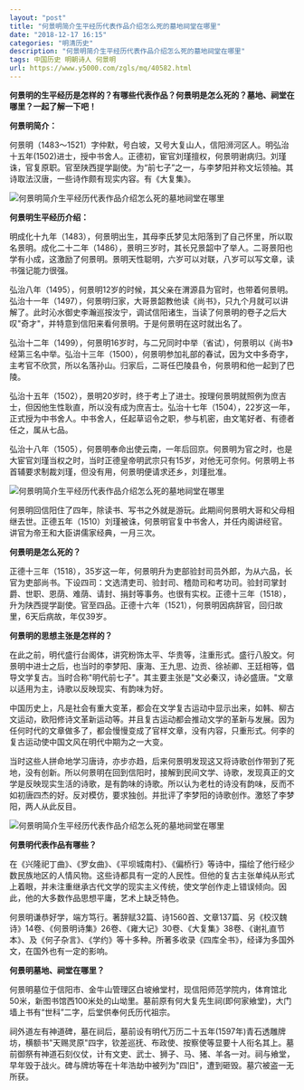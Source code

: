 ```yaml
---
layout: "post"
title: "何景明简介生平经历代表作品介绍怎么死的墓地祠堂在哪里"
date: "2018-12-17 16:15"
categories: "明清历史"
description: "何景明简介生平经历代表作品介绍怎么死的墓地祠堂在哪里"
tags: 中国历史 明朝诗人 何景明
url: https://www.y5000.com/zgls/mq/40582.html
---
```






**何景明的生平经历是怎样的？有哪些代表作品？何景明是怎么死的？墓地、祠堂在哪里？一起了解一下吧！**

 **何景明简介：**

何景明（1483～1521）字仲默，号白坡，又号大复山人，信阳浉河区人。明弘治十五年(1502)进士，授中书舍人。正德初，宦官刘瑾擅权，何景明谢病归。刘瑾诛，官复原职。官至陕西提学副使。为“前七子”之一，与李梦阳并称文坛领袖。其诗取法汉唐，一些诗作颇有现实内容。有《大复集》。

![何景明简介生平经历代表作品介绍怎么死的墓地祠堂在哪里](https://img.y5000.com/uploads/allimg/190124/77665f900866078bf34be1abcd4e3b8d.jpg)

 **何景明生平经历介绍：**

明成化十九年（1483），何景明出生，其母李氏梦见太阳落到了自己怀里，所以取名景明。成化二十二年（1486），景明三岁时，其长兄景韶中了举人。二哥景阳也学有小成，这激励了何景明。景明天性聪明，六岁可以对联，八岁可以写文章，读书强记能力很强。

弘治八年（1495），何景明12岁的时候，其父亲在渭源县为官时，也带着何景明。弘治十一年（1497），何景明归家，大哥景韶教他读《尚书》，只九个月就可以讲解了。此时沁水御史李瀚巡按汝宁，调试信阳诸生，当读了何景明的卷子之后大叹"奇才"，并特意到信阳来看何景明。于是何景明在这时就出名了。

弘治十二年（1499），何景明16岁时，与二兄同时中举（省试），何景明以《尚书》经第三名中举。弘治十三年（1500），何景明参加礼部的春试，因为文中多奇字，主考官不欣赏，所以名落孙山。归家后，二哥任巴陵县令，何景明和他一起到了巴陵。

弘治十五年（1502），景明20岁时，终于考上了进士。按理何景明就照例为庶吉士，但因他生性耿直，所以没有成为庶吉士。弘治十七年（1504），22岁这一年，正式授为中书舍人。中书舍人，任起草诏令之职，参与机密，由文笔好者、有德者任之，属从七品。

弘治十八年（1505），何景明奉命出使云南，一年后回京。何景明为官之时，也是大宦官刘瑾当权之时，当时正德皇帝明武宗只有15岁，对他无可奈何。何景明上书首辅要求制裁刘瑾，但没有用，何景明便请求还乡，刘瑾批准。

![何景明简介生平经历代表作品介绍怎么死的墓地祠堂在哪里](https://img.y5000.com/uploads/allimg/190124/fe36d7048896f101491e2727ab599bc9.jpg)

何景明回信阳住了四年，除读书、写书之外就是游玩。此期间何景明大哥和父母相继去世。正德五年（1510）刘瑾被诛，何景明官复中书舍人，并任内阁讲经官。讲官为帝王和大臣讲儒家经典，一月三次。

 **何景明是怎么死的？**

正德十三年（1518），35岁这一年，何景明升为吏部验封司员外郎，为从六品，长官为吏部尚书。下设四司：文选清吏司、验封司、稽勋司和考功司。验封司掌封爵、世职、恩荫、难荫、请封、捐封等事务。也很有实权。正德十三年（1518），升为陕西提学副使。官至四品。正德十六年（1521），何景明因病辞官，回归故里，6天后病故，年仅39岁。

 **何景明的思想主张是怎样的？**

在此之前，明代盛行台阁体，讲究粉饰太平、华贵等，注重形式。盛行八股文。何景明中进士之后，也当时的李梦阳、康海、王九思、边贡、徐祯卿、王廷相等，倡导文学复古。当时合称"明代前七子"。其主要主张是"文必秦汉，诗必盛唐。"文章以适用为主，诗歌以反映现实、有韵味为好。

中国历史上，凡是社会有重大变革，都会在文学复古运动中显示出来，如韩、柳古文运动，欧阳修诗文革新运动等。并且复古运动都会推动文学的革新与发展。因为任何时代的文章做多了，都会慢慢变成了官样文章，没有内容，只重形式。何李的复古运动使中国文风在明代中期为之一大变。

当时这些人拼命地学习唐诗，亦步亦趋，后来何景明发现这又将诗歌创作带到了死地，没有创新。所以何景明在回到信阳时，接解到民间文学、诗歌，发现真正的文学是反映现实生活的诗歌，是有韵味的诗歌。所以认为老杜的诗没有韵味，反而不如初唐四杰的好。反对模仿，要求独创。并批评了李梦阳的诗歌创作。激怒了李梦阳，两人从此反目。

![何景明简介生平经历代表作品介绍怎么死的墓地祠堂在哪里](https://img.y5000.com/uploads/allimg/190124/bda7a68bb67ab8e44e51b802e4b5ff90.jpg)

 **何景明代表作品有哪些？**

在《兴隆祀丁曲》、《罗女曲》、《平坝城南村》、《偏桥行》等诗中，描绘了他行经少数民族地区的人情风物。这些诗都具有一定的人民性。但他的复古主张单纯从形式上着眼，并未注重继承古代文学的现实主义传统，使文学创作走上错误倾向。因此，他的大多数作品思想平庸，艺术上缺乏特色。

何景明谦恭好学，端方笃行。著辞赋32篇、诗1560首、文章137篇、另《校汉魏诗》14卷、《何景明诗集》26卷、《雍大记》30卷、《大复集》38卷、《谢礼直节本》、及《何子杂言》、《学约》等十多种。所著多收录《四库全书》，经译为多国外文，在国外也有一定的影响。

 **何景明墓地、祠堂在哪里？**

何景明墓位于信阳市、金牛山管理区白坡飨堂村，现信阳师范学院内，体育馆北50米，新图书馆西100米处的山坳里。墓前原有何大复先生祠(即何家飨堂)，大门墙上书有“世科”二字，后堂供奉何氏历代祖宗。

祠外道左有神道碑，墓在祠后，墓前设有明代万历二十五年(1597年)青石透雕牌坊，横额书"天赐灵原"四字，钦差巡抚、布政使、按察使等显要十人衔名其上。墓前御祭有神道石刻仪仗，计有文吏、武士、狮子、马、猪、羊各一对。祠与飨堂，早年毁于战火。碑与牌坊等在十年浩劫中被列为"四旧"，遭到砸毁。墓穴被盗一无所获。
